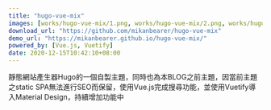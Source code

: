 ```yaml
---
title: "hugo-vue-mix"
images: [works/hugo-vue-mix/1.png, works/hugo-vue-mix/2.png, works/hugo-vue-mix/3.png]
download_url: "https://github.com/mikanbearer/hugo-vue-mix"
demo_url: "https://mikanbearer.github.io/hugo-vue-mix/"
powered_by: [Vue.js, Vuetify]
date: 2020-12-15T10:42:10+08:00
---
```


靜態網站產生器Hugo的一個自製主題，同時也為本BLOG之前主題，因當前主題之static SPA無法進行SEO而保留，使用Vue.js完成搜尋功能，並使用Vuetify導入Material Design，持續增加功能中